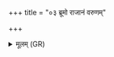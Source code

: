 +++
title = "०३ ब्रूमो राजानं वरुणम्"

+++
<details><summary>मूलम् (GR)</summary>

ब्रूमो राजानं वरुणं  
मित्रं विष्णुम् अथो भगम् ।  
अंशं विवस्वन्तं ब्रूमस्  
ते (…) ॥ +++(see 1d)+++
</details>